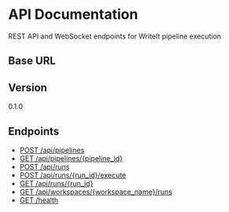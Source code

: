 # API Documentation

REST API and WebSocket endpoints for WriteIt pipeline execution

## Base URL


## Version
0.1.0

## Endpoints

- [POST /api/pipelines](endpoints/post__api_pipelines.md)
- [GET /api/pipelines/{pipeline_id}](endpoints/get__api_pipelines_{pipeline_id}.md)
- [POST /api/runs](endpoints/post__api_runs.md)
- [POST /api/runs/{run_id}/execute](endpoints/post__api_runs_{run_id}_execute.md)
- [GET /api/runs/{run_id}](endpoints/get__api_runs_{run_id}.md)
- [GET /api/workspaces/{workspace_name}/runs](endpoints/get__api_workspaces_{workspace_name}_runs.md)
- [GET /health](endpoints/get__health.md)

